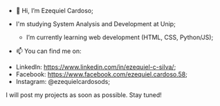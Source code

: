 - 👋 Hi, I’m Ezequiel Cardoso;

- I'm studying System Analysis and Development at Unip;
    - I’m currently learning web development (HTML, CSS, Python/JS);

- 📫 You can find me on:
* LinkedIn: https://www.linkedin.com/in/ezequiel-c-silva/;
* Facebook: https://www.facebook.com/ezequiel.cardoso.58;
* Instagram: @ezequielcardosods;

I will post my projects as soon as possible. Stay tuned!

